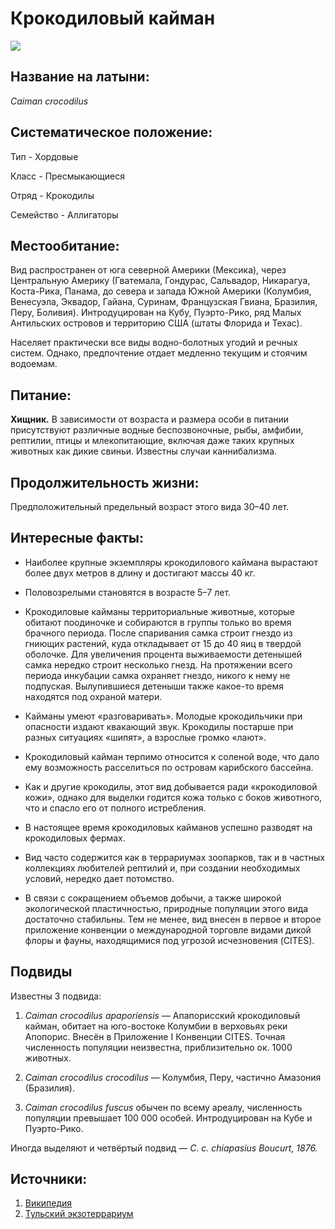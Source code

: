 # Крокодиловый кайман
![](https://petzona.ru/wp-content/uploads/2019/04/krokodil-doma.-CHto-sleduet-znat-1.jpg)
## Название на латыни:
*Caiman crocodilus*
## Систематическое положение:
Тип - Хордовые 

Класс - Пресмыкающиеся

Отряд - Крокодилы

Семейство - Аллигаторы
## Местообитание:
Вид распространен от юга северной Америки (Мексика), через Центральную Америку (Гватемала, Гондурас, Сальвадор, Никарагуа, Коста-Рика, Панама, до севера и запада Южной Америки (Колумбия, Венесуэла, Эквадор, Гайана, Суринам, Французская Гвиана, Бразилия, Перу, Боливия). Интродуцирован на Кубу, Пуэрто-Рико, ряд Малых Антильских островов и территорию США (штаты Флорида и Техас). 

Населяет практически все виды водно-болотных угодий и речных систем. Однако, предпочтение отдает медленно текущим и стоячим водоемам.
## Питание:
**Хищник.** В зависимости от возраста и размера особи в питании присутствуют различные водные беспозвоночные, рыбы, амфибии, рептилии, птицы и млекопитающие, включая даже таких крупных животных как дикие свиньи. Известны случаи каннибализма.
## Продолжительность жизни:
Предположительный предельный возраст этого вида 30–40 лет.
## Интересные факты:
* Наиболее крупные экземпляры крокодилового каймана вырастают более двух метров в длину и достигают массы 40 кг. 

* Половозрелыми становятся в возрасте 5–7 лет. 

* Крокодиловые кайманы территориальные животные, которые обитают поодиночке и собираются в группы только во время брачного периода. После спаривания самка строит гнездо из гниющих растений, куда откладывает от 15 до 40 яиц в твердой оболочке. Для увеличения процента выживаемости детенышей самка нередко строит несколько гнезд. На протяжении всего периода инкубации самка охраняет гнездо, никого к нему не подпуская. Вылупившиеся детеныши также какое-то время находятся под охраной матери. 

* Кайманы умеют «разговаривать». Молодые крокодильчики при опасности издают квакающий звук. Крокодилы постарше при разных ситуациях «шипят», а взрослые громко «лают». 

* Крокодиловый кайман терпимо относится к соленой воде, что дало ему возможность расселиться по островам карибского бассейна. 

* Как и другие крокодилы, этот вид добывается ради «крокодиловой кожи», однако для выделки годится кожа только с боков животного, что и спасло его от полного истребления. 

* В настоящее время крокодиловых кайманов успешно разводят на крокодиловых фермах. 

* Вид часто содержится как в террариумах зоопарков, так и в частных коллекциях любителей рептилий и, при создании необходимых условий, нередко дает потомство. 

* В связи с сокращением объемов добычи, а также широкой экологической пластичностью, природные популяции этого вида достаточно стабильны. Тем не менее, вид внесен в первое и второе приложение конвенции о международной торговле видами дикой флоры и фауны, находящимися под угрозой исчезновения (CITES).

## Подвиды
Известны 3 подвида:
1. *Caiman crocodilus apaporiensis* — Апапорисский крокодиловый кайман, обитает на юго-востоке Колумбии в верховьях реки Апопорис. Внесён в Приложение I Конвенции CITES. Точная численность популяции неизвестна, приблизительно ок. 1000 животных.

2. *Caiman crocodilus crocodilus* — Колумбия, Перу, частично Амазония (Бразилия).

3. *Caiman crocodilus fuscus* обычен по всему ареалу, численность популяции превышает 100 000 особей. Интродуцирован на Кубе и Пуэрто-Рико.

Иногда выделяют и четвёртый подвид — *C. c. chiapasius Boucurt, 1876.*

## Источники:
1. [Википедия](https://ru.wikipedia.org/wiki/%D0%9A%D1%80%D0%BE%D0%BA%D0%BE%D0%B4%D0%B8%D0%BB%D0%BE%D0%B2%D1%8B%D0%B9_%D0%BA%D0%B0%D0%B9%D0%BC%D0%B0%D0%BD)
2. [Тульский экзотеррариум](https://www.tulazoo.ru/nashi-zhivotnye/presmykayushchiesya/krokodilovyj-kajman.html)